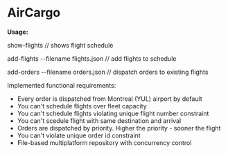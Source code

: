 # AirCargo

**Usage:**

show-flights                         // shows flight schedule

add-flights --filename flights.json  // add flights to schedule

add-orders --filename orders.json    // dispatch orders to existing flights


Implemented functional requirements:

- Every order is dispatched from Montreal (YUL) airport by default
- You can't schedule flights over fleet capacity
- You can't schedule flights violating unique flight number constraint
- You can't scedule flight with same destination and arrival
- Orders are dispatched by priority. Higher the priority - sooner the flight
- You can't violate unique order id constraint
- File-based multiplatform repository with concurrency control

